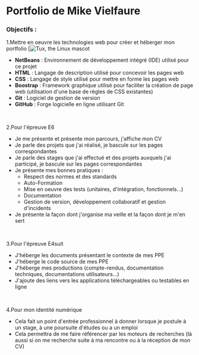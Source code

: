 # Portfolio de Mike Vielfaure

### Objectifs :

1.Mettre en oeuvre les technologies web pour créer et héberger mon portfolio
[![Tux, the Linux mascot](https://fr.wikipedia.org/wiki/NetBeans#/media/Fichier:Apache_NetBeans_Logo.svg)

- **NetBeans** : Environnement de développement intégré (IDE) utilisé pour ce projet
- **HTML** : Langage de description utilisé pour concevoir les pages web
- **CSS** : Langage de style utilisé pour mettre en forme les pages web
- **Boostrap** : Framework graphique utilisé pour faciliter la création de page web (utilisation d'une base de règles de CSS existantes)
- **Git** : Logiciel de gestion de version
- **GitHub** : Forge logicielle en ligne utilisant Git
<br>
  
2.Pour l'épreuve E6

 - Je me présente et présente mon parcours, j'affiche mon CV
 - Je parle des projets que j'ai réalisé, je bascule sur les pages correspondantes
 - Je parle des stages que j'ai effectué et des projets auxquels j'ai participé, je bascule sur les pages correspondantes
 - Je présente mes bonnes pratiques :
   - Respect des normes et des standards
   - Auto-Formation
   - Mise en oeuvre des tests (unitaires, d'intégration, fonctionnels...)
   - Documentation
   - Gestion de version, développement collaboratif et gestion d'incidents
 - Je présente la façon dont j'organise ma veille et la façon dont je m'en sert
 <br>
 
 3.Pour l'épreuve E4suit 
 
  - J'héberge les documents présentant le contexte de mes PPE
  - J'héberge le code source de mes PPE 
  - J'héberge mes productions (compte-rendus, documentation techniques, documentations utilisateurs...)
  - J'ajoute des liens vers les applications téléchargeables ou testables en ligne
  <br>
  
 4.Pour mon identité numérique
  - Cela fait un point d'entrée professionnel à donner lorsque je postule à un stage, à une poursuite d'études ou a un emploi
  - Cela permettra de me faire référencer par les moteurs de recherches (là aussi si on me recherche suite à ma rencontre ou à la réception de mon CV)

